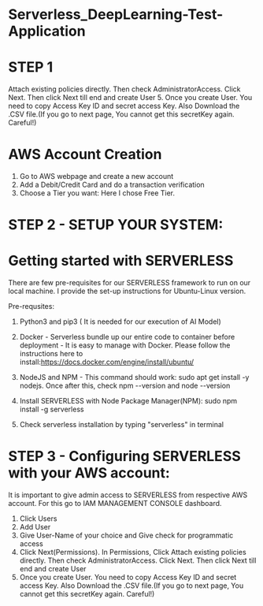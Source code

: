 # Serverless_DeepLearning-Test-Application

# STEP 1
Attach existing policies directly. Then check AdministratorAccess. Click Next. Then click Next till end and create User
5. Once you create User. You need to copy Access Key ID and secret access Key. Also Download the .CSV file.(If you go to next page, You cannot get this secretKey again. Careful!)
# AWS Account Creation

1. Go to AWS webpage and create a new account
2. Add a Debit/Credit Card and do a transaction verification
3. Choose a Tier you want: Here I chose Free Tier.

# STEP 2 - SETUP YOUR SYSTEM:

# Getting started with SERVERLESS

There are few pre-requisites for our SERVERLESS framework to run on our local machine. I provide the set-up instructions for Ubuntu-Linux version.

Pre-requsites:
1. Python3 and pip3 ( It is needed for our execution of AI Model)
2. Docker - Serverless bundle up our entire code to container before deployment - It is easy to manage with Docker. Please follow the instructions here to install:https://docs.docker.com/engine/install/ubuntu/
3. NodeJS and NPM - This command should work: sudo apt get install -y nodejs. Once after this, check npm --version and node --version
4. Install SERVERLESS with Node Package Manager(NPM): sudo npm install -g serverless

5. Check serverless installation by typing "serverless" in terminal

# STEP 3 - Configuring SERVERLESS with your AWS account:

It is important to give admin access to SERVERLESS from respective AWS account. For this go to IAM MANAGEMENT CONSOLE dashboard. 

1. Click Users
2. Add User
3. Give User-Name of your choice and Give check for programmatic access
4. Click Next(Permissions). In Permissions, Click Attach existing policies directly. Then check AdministratorAccess. Click Next. Then click Next till end and create User
5. Once you create User. You need to copy Access Key ID and secret access Key. Also Download the .CSV file.(If you go to next page, You cannot get this secretKey again. Careful!)



